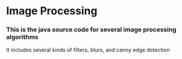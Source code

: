 # Image Processing
### This is the java source code for several image processing algorithms
It includes several kinds of filters, blurs, and canny edge detection

